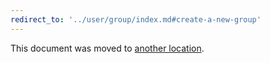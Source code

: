 ```yaml
---
redirect_to: '../user/group/index.md#create-a-new-group'
---
```


This document was moved to [another location](../user/group/index.md#create-a-new-group).

<!-- This redirect file can be deleted February 1, 2021, or later. -->
<!-- Before deletion, see: https://docs.gitlab.com/ee/development/documentation/#move-or-rename-a-page -->
